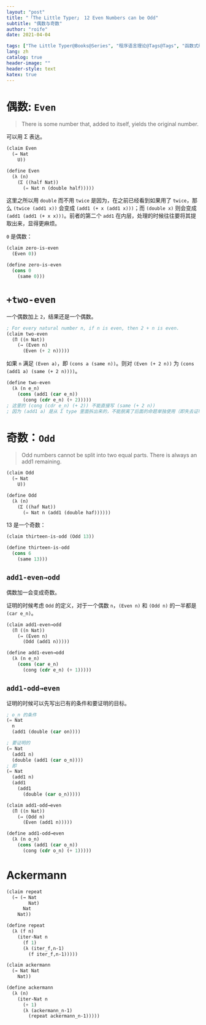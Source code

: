 ```yaml
---
layout: "post"
title: "「The Little Typer」 12 Even Numbers can be Odd"
subtitle: "偶数与奇数"
author: "roife"
date: 2021-04-04

tags: ["The Little Typer@Books@Series", "程序语言理论@Tags@Tags", "函数式编程@Tags@Tags", "Dependent Type@Tags@Tags", "Dan Friedman@Series@Series", "Pie@Languages@Tags", "类型系统@Tags@Tags"]
lang: zh
catalog: true
header-image: ""
header-style: text
katex: true
---
```


# 偶数: `Even`

> There is some number that, added to itself, yields the original number.

可以用 Σ 表达。

```lisp
(claim Even
  (→ Nat
    U))

(define Even
  (λ (n)
    (Σ ((half Nat))
      (= Nat n (double half)))))
```

这里之所以用 `double` 而不用 `twice` 是因为，在之前已经看到如果用了 `twice`，那么 `(twice (add1 x))` 会变成 `(add1 (+ x (add1 x)))`；而 `(double x)` 则会变成 `(add1 (add1 (+ x x)))`。前者的第二个 `add1` 在内层，处理的时候往往要将其提取出来，显得更麻烦。

`0` 是偶数：

```lisp
(claim zero-is-even
  (Even 0))

(define zero-is-even
  (cons 0
    (same 0)))
```

# `+two-even`

一个偶数加上 `2`，结果还是一个偶数。

```lisp
; For every natural number n, if n is even, then 2 + n is even.
(claim two-even
  (Π ((n Nat))
    (→ (Even n)
      (Even (+ 2 n)))))
```

如果 `n` 满足 `(Even a)`，即 `(cons a (same n))`。则对 `(Even (+ 2 n))` 为 `(cons (add1 a) (same (+ 2 n))))`。

```lisp
(define two-even
  (λ (n e_n)
    (cons (add1 (car e_n))
      (cong (cdr e_n) (+ 2)))))
; 这里的 (cong (cdr e_n) (+ 2)) 不能直接写 (same (+ 2 n))
; 因为 (add1 a) 是从 Σ type 里面拆出来的，不能脱离了后面的命题单独使用（即失去证明）
```

# 奇数：`Odd`

> Odd numbers cannot be split into two equal parts. There is always an add1 remaining.

```lisp
(claim Odd
  (→ Nat
    U))

(define Odd
  (λ (n)
    (Σ ((haf Nat))
      (= Nat n (add1 (double haf))))))
```

13 是一个奇数：

```lisp
(claim thirteen-is-odd (Odd 13))

(define thirteen-is-odd
  (cons 6
    (same 13)))
```

## `add1-even→odd`

偶数加一会变成奇数。

证明的时候考虑 `Odd` 的定义，对于一个偶数 `n`，`(Even n)` 和 `(Odd n)` 的一半都是 `(car e_n)`。

```lisp
(claim add1-even→odd
  (Π ((n Nat))
    (→ (Even n)
      (Odd (add1 n)))))

(define add1-even→odd
  (λ (n e_n)
    (cons (car e_n)
      (cong (cdr e_n) (+ 1)))))
```

## `add1-odd→even`

证明的时候可以先写出已有的条件和要证明的目标。

```lisp
; o_n 的条件
(= Nat
  n
  (add1 (double (car on))))

; 要证明的
(= Nat
  (add1 n)
  (double (add1 (car o_n))))
; 即
(= Nat
  (add1 n)
  (add1
    (add1
      (double (car o_n)))))
```

```lisp
(claim add1-odd→even
  (Π ((n Nat))
    (→ (Odd n)
      (Even (add1 n)))))

(define add1-odd→even
  (λ (n o_n)
    (cons (add1 (car o_n))
      (cong (cdr o_n) (+ 1)))))
```

# Ackermann

```lisp
(claim repeat
  (→ (→ Nat
        Nat)
      Nat
    Nat))

(define repeat
  (λ (f n)
    (iter-Nat n
      (f 1)
      (λ (iter_f,n-1)
        (f iter_f,n-1)))))

(claim ackermann
  (→ Nat Nat
    Nat))

(define ackermann
  (λ (n)
    (iter-Nat n
      (+ 1)
      (λ (ackermann_n-1)
        (repeat ackermann_n-1)))))
```